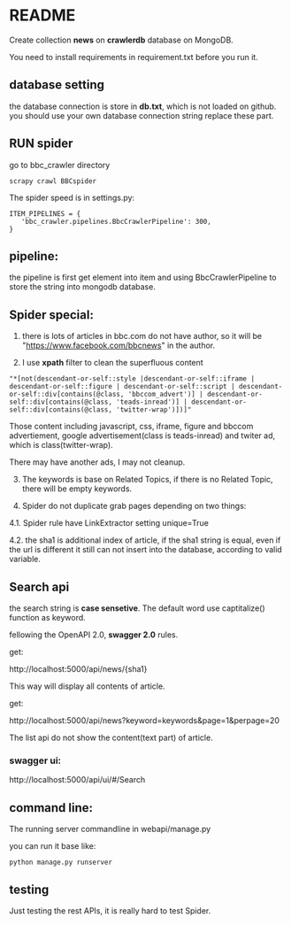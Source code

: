 
# README



Create collection **news** on **crawlerdb** database on MongoDB.

You need to install requirements in requirement.txt before you run it.



## database setting

the database connection is store in **db.txt**, which is not loaded on github. you should use your own database connection string replace these part.


## RUN spider

go to bbc_crawler directory
```
scrapy crawl BBCspider 
```

The spider speed is in settings.py:

```
ITEM_PIPELINES = {
   'bbc_crawler.pipelines.BbcCrawlerPipeline': 300,
}
```

## pipeline:

the pipeline is first get element into item and using BbcCrawlerPipeline to store the string into mongodb database.

## Spider special:

1. there is lots of articles in bbc.com do not have author, so it will be "https://www.facebook.com/bbcnews" in the author.

2. I use **xpath** filter to clean the  superfluous content

```
"*[not(descendant-or-self::style |descendant-or-self::iframe | descendant-or-self::figure | descendant-or-self::script | descendant-or-self::div[contains(@class, 'bbccom_advert')] | descendant-or-self::div[contains(@class, 'teads-inread')] | descendant-or-self::div[contains(@class, 'twitter-wrap')])]"
```
Those content including javascript, css, iframe, figure and bbccom advertiement, google advertisement(class is teads-inread) and twiter ad, which is class(twitter-wrap).

There may have another ads, I may not cleanup.

3. The keywords is base on Related Topics, if there is no Related Topic, there will be empty keywords.

4. Spider do not duplicate grab pages depending on two things:

4.1. Spider rule have LinkExtractor setting unique=True

4.2. the sha1 is additional index of article, if the sha1 string is equal, even if the url is different it still can not insert into the database, according to valid variable.



## Search api

the search string is **case sensetive**. The default word use captitalize() function as keyword.

fellowing the OpenAPI 2.0, **swagger 2.0** rules.

get:

http://localhost:5000/api/news/{sha1}

This way will display all contents of article.


get:

http://localhost:5000/api/news?keyword=keywords&page=1&perpage=20

The list api do not show the content(text part) of article.

### swagger ui:

http://localhost:5000/api/ui/#/Search


## command line:

The running server commandline in webapi/manage.py

you can run it base like:

```
python manage.py runserver
```



## testing

Just testing the rest APIs, it is really hard to test Spider.